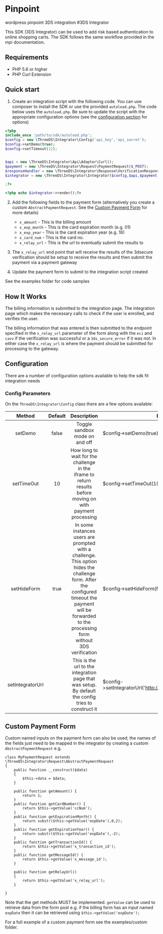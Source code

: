 # Pinpoint
wordpress pinpoint 3DS integration
#3DS Integrator

This SDK (3DS Integrator) can be used to add risk based authentication to online shopping carts. The SDK follows the same workflow provided in the mpi documentation. 

## Requirements
* PHP 5.6 or higher
* PHP Curl Extension

## Quick start
1. Create an integration script with the following code. You can use composer to install the SDK or use the provided `autoload.php`. The code below uses the `autoload.php`. Be sure to update the script with the appropriate configuration options (see the [configuration section](#configuration) for options)
```php
<?php
include_once 'path/to/sdk/autoload.php';
$config = new \ThreeDS\Integrator\Config('api_key','api_secret');
$config->setDemo(true);
$config->setTimeout(12);


$api = new \ThreeDS\Integrator\Api\Adapter\Curl();
$payment = new \ThreeDS\Integrator\Request\PaymentRequest($_POST);
$responseHandler = new \ThreeDS\Integrator\Response\VerificationResponse();
$integrator = new \ThreeDS\Integrator\Integrator($config,$api,$payment,$responseHandler);

;?>

<?php echo $integrator->render();?>
```
2. Add the following fields to the payment form (alternatively you create a custom `AbstractPaymentRequest`. See the [Custom Payment Form](#custom-payment-form) for more details)
    * `x_amount` - This is the billing amount
    * `x_exp_month` - This is the card expiration month (e.g. 01)
    * `x_exp_year` - This is the card expiration year (e.g. 16)
    * `x_card_num` - This is the card no. 
    * `x_relay_url` - This is the url to eventually submit the results to

3. The `x_relay_url` end point that will receive the results of the 3dsecure verification should be setup to receive the results and then submit the payment via a payment gateway
4. Update the payment form to submit to the integration script created

See the examples folder for code samples

## How It Works
The billing information is submitted to the integration page. The integration page which makes the necessary calls to check if the user is enrolled, and verifies the user. 

The billing information that was entered is then submitted to the endpoint specified in the `x_relay_url` parameter of the form along with the `eci` and `cavv` if the verification was successful or a `3ds_secure_error` if it was not. In either case the `x_relay_url` is where the payment should be submitted for processing to the gateway.

## Configuration 
There are a number of configuration options available to help the sdk fit integration needs

### Config Parameters
On the `ThreeDS\Integrator\Config` class there are a few options available:


|      Method      | Default |                                                                                               Description                                                                                               | Example                                                         |
|:----------------:|:-------:|:-------------------------------------------------------------------------------------------------------------------------------------------------------------------------------------------------------:|-----------------------------------------------------------------|
| setDemo          | false   | Toggle sandbox mode on and off                                                                                                                                                                          | $config->setDemo(true)                                          |
| setTimeOut       | 10      | How long to wait for the challenge in the iframe to return results  before moving on with payment processing                                                                                            | $config->setTimeOut(10)                                         |
| setHideForm      | true    | In some instances users are prompted with a challenge. This option hides the challenge form. After the configured timeout the payment will be forwarded to the processing form without 3DS verification | $config->setHideForm(false)                                     |
| setIntegratorUrl |         | This is the url to the integration page that was setup. By default the config tries to construct it                                                                                                     | $config->setIntegratorUrl('http://example.com/integration.php') |

## Custom Payment Form
Custom named inputs on the payment form can also be used; the names of the fields just need to be mapped in the integrator by creating a custom `AbstractPaymentRequest` e.g.

```
class MyPaymentRequest extends \ThreeDS\Integrator\Request\AbstractPaymentRequest
{
    public function __construct($data)
    {
        $this->data = $data;
    }

    public function getAmount() {
        return 1;
    }
    public function getCardNumber() {
        return $this->getValue('ccNum');
    }
    public function getExpirationMonth() {
        return substr($this->getValue('expDate'),0,2);
    }
    public function getExpirationYear() {
        return substr($this->getValue('expDate'),-2);
    }
    public function getTransactionId() {
        return $this->getValue('x_transaction_id');
    }
    public function getMessageId() {
        return $this->getValue('x_message_id');
    }

    public function getRelayUrl()
    {
        return $this->getValue('x_relay_url');
    }

}
```

Note that the get methods MUST be implemented. `getValue` can be used to retrieve data from the form post e.g. if the billing form has an input named `expDate` then it can be retrieved using `$this->getValue('expDate');`

For a full example of a custom payment form see the examples/custom folder. 
